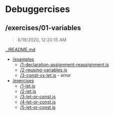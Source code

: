 # Debuggercises 

## /exercises/01-variables 

> 6/19/2020, 12:20:15 AM 

[../README.md](../README.md)

- [/examples](./examples/README.md)
  - [/1-declaration-assignment-reassignment.js](./examples/README.md#1-declaration-assignment-reassignmentjs)  
  - [/2-reusing-variables.js](./examples/README.md#2-reusing-variablesjs)  
  - [/3-const-vs-let.js](./examples/README.md#3-const-vs-letjs) - _error_ 
- [/exercises](./exercises/README.md)
  - [/1-let.js](./exercises/README.md#1-letjs)  
  - [/2-let.js](./exercises/README.md#2-letjs)  
  - [/3-let-or-const.js](./exercises/README.md#3-let-or-constjs)  
  - [/4-let-or-const.js](./exercises/README.md#4-let-or-constjs)  
  - [/5-let-or-const.js](./exercises/README.md#5-let-or-constjs)  

